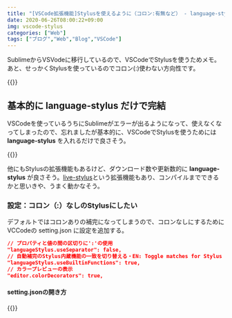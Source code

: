 ```yaml
---
title: "[VSCode拡張機能]Stylusを使えるように（コロン:有無など） - language-stylus"
date: 2020-06-26T08:00:22+09:00
img: vscode-stylus
categories: ["Web"]
tags: ["ブログ","Web","Blog","VSCode"]
---
```


SublimeからVSVodeに移行しているので、VSCodeでStylusを使うためメモ。あと、せっかくStylusを使っているのでコロン(:)使わない方向性です。

{{<ad>}}

## 基本的に language-stylus だけで完結

VSCodeを使っているうちにSublimeがエラーが出るようになって、使えなくなってしまったので、忘れましたが基本的に、VSCodeでStylusを使うためには **language-stylus** を入れるだけで良さそう。

{{<blogcard url="https://marketplace.visualstudio.com/items?itemName=sysoev.language-stylus">}}

他にもStylusの拡張機能もあるけど、ダウンロード数や更新数的に **language-stylus** が良さそう。[live-stylus](https://marketplace.visualstudio.com/items?itemName=ajanuw.live-stylus)という拡張機能もあり、コンパイルまでできるかと思いきや、うまく動かなそう。

### 設定：コロン（:）なしのStylusにしたい

デフォルトではコロンありの補完になってしまうので、コロンなしにするためにVCCodeの setting.json に設定を追加する。

```json
// プロパティと値の間の区切りに':'の使用
"languageStylus.useSeparator": false,
// 自動補完のStylus内蔵機能の一致を切り替える・EN: Toggle matches for Stylus Builtin Functions on autocomplete
"languageStylus.useBuiltinFunctions": true,
// カラープレビューの表示
"editor.colorDecorators": true,
```

#### setting.jsonの開き方

{{<blogcard url="https://2001y.me/blog/web/vscode-settingsjson/">}}